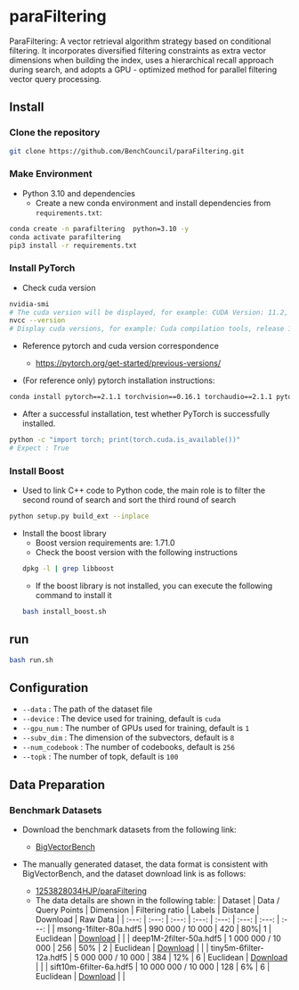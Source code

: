 # paraFiltering
ParaFiltering: A vector retrieval algorithm strategy based on conditional filtering. It incorporates diversified filtering constraints as extra vector dimensions when building the index, uses a hierarchical recall approach during search, and adopts a GPU - optimized method for parallel filtering vector query processing. 

## Install

### Clone the repository

```bash
git clone https://github.com/BenchCouncil/paraFiltering.git
```

### Make Environment


- Python 3.10 and dependencies
  - Create a new conda environment and install dependencies from `requirements.txt`:

```bash
conda create -n parafiltering  python=3.10 -y
conda activate parafiltering
pip3 install -r requirements.txt
```

### Install PyTorch
- Check cuda version

```bash
nvidia-smi
# The cuda version will be displayed, for example: CUDA Version: 11.2, and the GPU model
nvcc --version
# Display cuda versions, for example: Cuda compilation tools, release 11.2, V11.2.152
```

- Reference pytorch and cuda version correspondence
  - https://pytorch.org/get-started/previous-versions/
  
- (For reference only) pytorch installation instructions:
```bash
conda install pytorch==2.1.1 torchvision==0.16.1 torchaudio==2.1.1 pytorch-cuda=12.1 -c pytorch -c nvidia -y
```

- After a successful installation, test whether PyTorch is successfully installed.
```bash
python -c "import torch; print(torch.cuda.is_available())"
# Expect : True
```

### Install Boost
- Used to link C++ code to Python code, the main role is to filter the second round of search and sort the third round of search
```bash
python setup.py build_ext --inplace
```

- Install the boost library
  - Boost version requirements are: 1.71.0
  - Check the boost version with the following instructions
  ```bash
  dpkg -l | grep libboost
  ```
  - If the boost library is not installed, you can execute the following command to install it
  ```bash
  bash install_boost.sh
  ```

## run
```bash
bash run.sh
```

## Configuration
- `--data` : The path of the dataset file
- `--device` : The device used for training, default is `cuda`
- `--gpu_num` : The number of GPUs used for training, default is `1`
- `--subv_dim` : The dimension of the subvectors, default is `8`
- `--num_codebook` : The number of codebooks, default is `256`
- `--topk` : The number of topk, default is `100`



## Data Preparation
### Benchmark Datasets
- Download the benchmark datasets from the following link:
  - [BigVectorBench](https://github.com/BenchCouncil/BigVectorBench)

- The manually generated dataset, the data format is consistent with BigVectorBench, and the dataset download link is as follows:
  - [1253828034HJP/paraFiltering](https://huggingface.co/datasets/1253828034HJP/paraFiltering)
  - The data details are shown in the following table:
    | Dataset | Data / Query Points |  Dimension  | Filtering ratio |  Labels |   Distance |  Download | Raw Data |
    | :---: | :---: | :---: | :---: | :---: | :---: | :---: |  :---: | 
    | msong-1filter-80a.hdf5  | 990 000 / 10 000 | 420 | 80%| 1  | Euclidean | [Download](https://huggingface.co/datasets/1253828034HJP/paraFiltering/blob/main/msong-1filter-80a.hdf5) |  |
    | deep1M-2filter-50a.hdf5 | 1 000 000 / 10 000 | 256 | 50% | 2 | Euclidean | [Download](https://huggingface.co/datasets/1253828034HJP/paraFiltering/blob/main/deep1M-2filter-50a.hdf5) |  |
    | tiny5m-6filter-12a.hdf5 | 5 000 000 / 10 000 | 384 | 12% | 6 | Euclidean | [Download](https://huggingface.co/datasets/1253828034HJP/paraFiltering/blob/main/tiny5m-6filter-12a.hdf5) |  |
    | sift10m-6filter-6a.hdf5 | 10 000 000 / 10 000 | 128 | 6% | 6 | Euclidean | [Download](https://huggingface.co/datasets/1253828034HJP/paraFiltering/blob/main/sift10m-6filter-6a.hdf5) |  |
    


    




